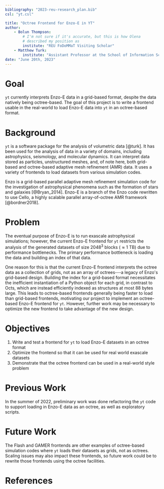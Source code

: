 ```yaml
---
bibliography: "2023-reu-research_plan.bib"
csl: "yt.csl"

title: "Octree Frontend for Enzo-E in YT"
author: 
    - Bolun Thompson:
        # I'm not sure if it's accurate, but this is how Olena
        # described my position as
        institute: "REU FoDoMMaT Visiting Scholar"
    - Matthew Turk:
        institute: "Assistant Professor at the School of Information Sciences"
date: "June 20th, 2023"
---
```


# Goal
`yt` currently interprets Enzo-E data in a grid-based format, despite the data
natively being octree-based. The goal of this project is to write a frontend
usable in the real-world to load Enzo-E data into `yt` in an octree-based
format.

# Background
`yt` is a software package for the analysis of volumetric data [@turk]. It has
been used for the analysis of data in a variety of domains, including
astrophysics, seismology, and molecular dynamics. It can interpret data stored
as particles, unstructured meshes, and, of note here, both grid-based and
octree-based adaptive mesh refinement (AMR) data. It uses a variety of frontends
to load datasets from various simulation codes.

Enzo is a grid-based parallel adaptive mesh refinement simulation code for the
investigation of astrophysical phenomena such as the formation of stars and
galaxies [@Bryan_2014]. Enzo-E is a branch of the Enzo code rewritten to use
Cello, a highly scalable parallel array-of-octree AMR framework [@bordner2018].

# Problem

The eventual purpose of Enzo-E is to run exascale astrophysical simulations;
however, the current Enzo-E frontend for `yt` restricts the analysis of the
generated datasets of size $2048^3$ blocks ($\approx 1$ TB) due to performance
bottlenecks. The primary performance bottleneck is loading the data and building
an index of that data.

One reason for this is that the current Enzo-E frontend interprets the octree
data as a collection of grids, not as an array of octrees---a legacy of Enzo's
grid-based design. Building the index for a grid-based format necessitates the
inefficient instantiation of a Python object for each grid, in contrast to Octs,
which are instead efficiently indexed as structures at most 88 bytes large. This
leads to octree-based frontends generally being faster to load than grid-based
frontends, motivating our project to implement an octree-based Enzo-E frontend
for `yt`. However, further work may be necessary to optimize the new frontend to
take advantage of the new design.

# Objectives
1. Write and test a frontend for `yt` to load Enzo-E datasets in an octree
   format
2. Optimize the frontend so that it can be used for real world exascale
   datasets
3. Demonstrate that the octree frontend can be used in a real-world style
   problem

# Previous Work
In the summer of 2022, preliminary work was done refactoring the `yt` code to
support loading in Enzo-E data as an octree, as well as exploratory scripts.

# Future Work

The Flash and GAMER frontends are other examples of octree-based simulation
codes where `yt` loads their  datasets as grids, not as octrees. Scaling issues
may also impact these frontends, so future work could be to rewrite those
frontends using the octree facilities.

# References
